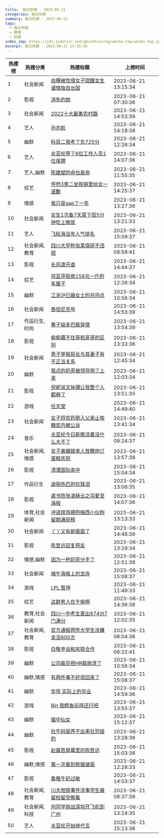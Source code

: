 ```yaml
---
title:  每日热搜 - 2023-06-21
categories: 每日热搜
summary: 每日热搜 - 2023-06-21
tags:
  - 每日热搜
  - 微博
  - 热搜
index_img: https://cdn.jsdelivr.net/gh/athlonreg/weibo-top/weibo-top.jpeg
excerpt: 每日热搜 - 2023-06-21 15:15:36
---
```


| 热搜榜 | 热搜分类 | 热搜标题 | 上榜时间 |
| --- | --- | --- | --- |
| 1 | 社会新闻 | [自曝被性侵女子提醒女生谨慎独自出国](https://s.weibo.com/weibo%3Fq%3D%2523%E8%87%AA%E6%9B%9D%E8%A2%AB%E6%80%A7%E4%BE%B5%E5%A5%B3%E5%AD%90%E6%8F%90%E9%86%92%E5%A5%B3%E7%94%9F%E8%B0%A8%E6%85%8E%E7%8B%AC%E8%87%AA%E5%87%BA%E5%9B%BD%2523) | 2023-06-21 13:15:34 | 
| 2 | 影视 | [消失的她](https://s.weibo.com/weibo%3Fq%3D%2523%E6%B6%88%E5%A4%B1%E7%9A%84%E5%A5%B9%2523) | 2023-06-21 07:30:36 | 
| 3 | 社会新闻 | [2022十大最美农村路](https://s.weibo.com/weibo%3Fq%3D%25232022%E5%8D%81%E5%A4%A7%E6%9C%80%E7%BE%8E%E5%86%9C%E6%9D%91%E8%B7%AF%2523) | 2023-06-21 14:53:39 | 
| 4 | 艺人 | [孙亦航](https://s.weibo.com/weibo%3Fq%3D%2523%E5%AD%99%E4%BA%A6%E8%88%AA%2523) | 2023-06-21 14:18:38 | 
| 5 | 幽默 | [科目二我考了负725分](https://s.weibo.com/weibo%3Fq%3D%2523%E7%A7%91%E7%9B%AE%E4%BA%8C%E6%88%91%E8%80%83%E4%BA%86%E8%B4%9F725%E5%88%86%2523) | 2023-06-21 12:26:34 | 
| 6 | 艺人 | [炎亚纶带了6位工作人员1位保镖](https://s.weibo.com/weibo%3Fq%3D%2523%E7%82%8E%E4%BA%9A%E7%BA%B6%E5%B8%A6%E4%BA%866%E4%BD%8D%E5%B7%A5%E4%BD%9C%E4%BA%BA%E5%91%981%E4%BD%8D%E4%BF%9D%E9%95%96%2523) | 2023-06-21 14:07:36 | 
| 7 | 艺人,幽默 | [陈建斌的命也是命](https://s.weibo.com/weibo%3Fq%3D%2523%E9%99%88%E5%BB%BA%E6%96%8C%E7%9A%84%E5%91%BD%E4%B9%9F%E6%98%AF%E5%91%BD%2523) | 2023-06-21 11:55:35 | 
| 8 | 综艺 | [怦然3男二坐铁锅里给女一道歉](https://s.weibo.com/weibo%3Fq%3D%2523%E6%80%A6%E7%84%B63%E7%94%B7%E4%BA%8C%E5%9D%90%E9%93%81%E9%94%85%E9%87%8C%E7%BB%99%E5%A5%B3%E4%B8%80%E9%81%93%E6%AD%89%2523) | 2023-06-21 14:25:37 | 
| 9 | 情感 | [我只是gap了一年](https://s.weibo.com/weibo%3Fq%3D%2523%E6%88%91%E5%8F%AA%E6%98%AFgap%E4%BA%86%E4%B8%80%E5%B9%B4%2523) | 2023-06-21 13:27:36 | 
| 10 | 社会新闻 | [女生1次备7天菜下班5分钟吃上晚饭](https://s.weibo.com/weibo%3Fq%3D%2523%E5%A5%B3%E7%94%9F1%E6%AC%A1%E5%A4%877%E5%A4%A9%E8%8F%9C%E4%B8%8B%E7%8F%AD5%E5%88%86%E9%92%9F%E5%90%83%E4%B8%8A%E6%99%9A%E9%A5%AD%2523) | 2023-06-21 13:21:33 | 
| 11 | 艺人 | [飞轮海当年人气排名](https://s.weibo.com/weibo%3Fq%3D%2523%E9%A3%9E%E8%BD%AE%E6%B5%B7%E5%BD%93%E5%B9%B4%E4%BA%BA%E6%B0%94%E6%8E%92%E5%90%8D%2523) | 2023-06-21 15:09:37 | 
| 12 | 社会新闻,教育 | [四川大学称张某保研不违规](https://s.weibo.com/weibo%3Fq%3D%2523%E5%9B%9B%E5%B7%9D%E5%A4%A7%E5%AD%A6%E7%A7%B0%E5%BC%A0%E6%9F%90%E4%BF%9D%E7%A0%94%E4%B8%8D%E8%BF%9D%E8%A7%84%2523) | 2023-06-21 08:58:41 | 
| 13 | 影视 | [长风渡开虐](https://s.weibo.com/weibo%3Fq%3D%2523%E9%95%BF%E9%A3%8E%E6%B8%A1%E5%BC%80%E8%99%90%2523) | 2023-06-21 14:44:37 | 
| 14 | 综艺 | [邓亚萍拒绝158元一斤的车厘子](https://s.weibo.com/weibo%3Fq%3D%2523%E9%82%93%E4%BA%9A%E8%90%8D%E6%8B%92%E7%BB%9D158%E5%85%83%E4%B8%80%E6%96%A4%E7%9A%84%E8%BD%A6%E5%8E%98%E5%AD%90%2523) | 2023-06-21 12:26:34 | 
| 15 | 幽默 | [江浙沪已婚女士的共同点](https://s.weibo.com/weibo%3Fq%3D%2523%E6%B1%9F%E6%B5%99%E6%B2%AA%E5%B7%B2%E5%A9%9A%E5%A5%B3%E5%A3%AB%E7%9A%84%E5%85%B1%E5%90%8C%E7%82%B9%2523) | 2023-06-21 10:56:34 | 
| 16 | 社会新闻 | [泰坦尼克号](https://s.weibo.com/weibo%3Fq%3D%2523%E6%B3%B0%E5%9D%A6%E5%B0%BC%E5%85%8B%E5%8F%B7%2523) | 2023-06-21 14:53:39 | 
| 17 | 作品衍生,时尚 | [黄子韬多巴胺穿搭](https://s.weibo.com/weibo%3Fq%3D%2523%E9%BB%84%E5%AD%90%E9%9F%AC%E5%A4%9A%E5%B7%B4%E8%83%BA%E7%A9%BF%E6%90%AD%2523) | 2023-06-21 13:54:39 | 
| 18 | 影视 | [偷偷藏不住哥和哥哥的区别](https://s.weibo.com/weibo%3Fq%3D%2523%E5%81%B7%E5%81%B7%E8%97%8F%E4%B8%8D%E4%BD%8F%E5%93%A5%E5%92%8C%E5%93%A5%E5%93%A5%E7%9A%84%E5%8C%BA%E5%88%AB%2523) | 2023-06-21 13:33:36 | 
| 19 | 社会新闻 | [男子举报局长与其妻子有不正当关系](https://s.weibo.com/weibo%3Fq%3D%2523%E7%94%B7%E5%AD%90%E4%B8%BE%E6%8A%A5%E5%B1%80%E9%95%BF%E4%B8%8E%E5%85%B6%E5%A6%BB%E5%AD%90%E6%9C%89%E4%B8%8D%E6%AD%A3%E5%BD%93%E5%85%B3%E7%B3%BB%2523) | 2023-06-21 12:45:34 | 
| 20 | 幽默 | [我点的奶茶被领导捎了上来](https://s.weibo.com/weibo%3Fq%3D%2523%E6%88%91%E7%82%B9%E7%9A%84%E5%A5%B6%E8%8C%B6%E8%A2%AB%E9%A2%86%E5%AF%BC%E6%8D%8E%E4%BA%86%E4%B8%8A%E6%9D%A5%2523) | 2023-06-21 12:03:34 | 
| 21 | 影视 | [倪妮说文咏珊让我整个人都麻了](https://s.weibo.com/weibo%3Fq%3D%2523%E5%80%AA%E5%A6%AE%E8%AF%B4%E6%96%87%E5%92%8F%E7%8F%8A%E8%AE%A9%E6%88%91%E6%95%B4%E4%B8%AA%E4%BA%BA%E9%83%BD%E9%BA%BB%E4%BA%86%2523) | 2023-06-21 13:51:35 | 
| 22 | 游戏 | [任天堂](https://s.weibo.com/weibo%3Fq%3D%2523%E4%BB%BB%E5%A4%A9%E5%A0%82%2523) | 2023-06-21 14:49:40 | 
| 23 | 社会新闻 | [女子将农药倒入父亲止咳糖浆内被公诉](https://s.weibo.com/weibo%3Fq%3D%2523%E5%A5%B3%E5%AD%90%E5%B0%86%E5%86%9C%E8%8D%AF%E5%80%92%E5%85%A5%E7%88%B6%E4%BA%B2%E6%AD%A2%E5%92%B3%E7%B3%96%E6%B5%86%E5%86%85%E8%A2%AB%E5%85%AC%E8%AF%89%2523) | 2023-06-21 13:41:34 | 
| 24 | 音乐 | [炎亚纶今日新歌活着没什么大不了](https://s.weibo.com/weibo%3Fq%3D%2523%E7%82%8E%E4%BA%9A%E7%BA%B6%E4%BB%8A%E6%97%A5%E6%96%B0%E6%AD%8C%E6%B4%BB%E7%9D%80%E6%B2%A1%E4%BB%80%E4%B9%88%E5%A4%A7%E4%B8%8D%E4%BA%86%2523) | 2023-06-21 09:24:37 | 
| 25 | 社会新闻,情感 | [女子离婚娘家人放鞭炮订蛋糕庆祝](https://s.weibo.com/weibo%3Fq%3D%2523%E5%A5%B3%E5%AD%90%E7%A6%BB%E5%A9%9A%E5%A8%98%E5%AE%B6%E4%BA%BA%E6%94%BE%E9%9E%AD%E7%82%AE%E8%AE%A2%E8%9B%8B%E7%B3%95%E5%BA%86%E7%A5%9D%2523) | 2023-06-21 13:57:38 | 
| 26 | 影视 | [清潭国际高中](https://s.weibo.com/weibo%3Fq%3D%2523%E6%B8%85%E6%BD%AD%E5%9B%BD%E9%99%85%E9%AB%98%E4%B8%AD%2523) | 2023-06-21 15:04:34 | 
| 27 | 作品衍生 | [迪丽热巴的珍珠泪](https://s.weibo.com/weibo%3Fq%3D%2523%E8%BF%AA%E4%B8%BD%E7%83%AD%E5%B7%B4%E7%9A%84%E7%8F%8D%E7%8F%A0%E6%B3%AA%2523) | 2023-06-21 13:06:35 | 
| 28 | 影视 | [虞书欣张凌赫云之羽夏至海报](https://s.weibo.com/weibo%3Fq%3D%2523%E8%99%9E%E4%B9%A6%E6%AC%A3%E5%BC%A0%E5%87%8C%E8%B5%AB%E4%BA%91%E4%B9%8B%E7%BE%BD%E5%A4%8F%E8%87%B3%E6%B5%B7%E6%8A%A5%2523) | 2023-06-21 14:07:36 | 
| 29 | 体育,社会新闻 | [冲进球场拥抱梅西小伙拘留期满获释](https://s.weibo.com/weibo%3Fq%3D%2523%E5%86%B2%E8%BF%9B%E7%90%83%E5%9C%BA%E6%8B%A5%E6%8A%B1%E6%A2%85%E8%A5%BF%E5%B0%8F%E4%BC%99%E6%8B%98%E7%95%99%E6%9C%9F%E6%BB%A1%E8%8E%B7%E9%87%8A%2523) | 2023-06-21 13:13:33 | 
| 30 | 社会新闻 | [丫丫又有新画面了](https://s.weibo.com/weibo%3Fq%3D%2523%E4%B8%AB%E4%B8%AB%E5%8F%88%E6%9C%89%E6%96%B0%E7%94%BB%E9%9D%A2%E4%BA%86%2523) | 2023-06-21 14:48:39 | 
| 31 | 影视 | [陈哲远回复网友](https://s.weibo.com/weibo%3Fq%3D%2523%E9%99%88%E5%93%B2%E8%BF%9C%E5%9B%9E%E5%A4%8D%E7%BD%91%E5%8F%8B%2523) | 2023-06-21 13:29:34 | 
| 32 | 情感,幽默 | [因为一杯奶茶分手了](https://s.weibo.com/weibo%3Fq%3D%2523%E5%9B%A0%E4%B8%BA%E4%B8%80%E6%9D%AF%E5%A5%B6%E8%8C%B6%E5%88%86%E6%89%8B%E4%BA%86%2523) | 2023-06-21 12:51:39 | 
| 33 | 社会新闻 | [端午海报上的龙舟](https://s.weibo.com/weibo%3Fq%3D%2523%E7%AB%AF%E5%8D%88%E6%B5%B7%E6%8A%A5%E4%B8%8A%E7%9A%84%E9%BE%99%E8%88%9F%2523) | 2023-06-21 15:08:37 | 
| 34 | 游戏 | [LPL 暂停](https://s.weibo.com/weibo%3Fq%3D%2523LPL%20%E6%9A%82%E5%81%9C%2523) | 2023-06-21 11:49:33 | 
| 35 | 综艺 | [这群男人在干嘛啊](https://s.weibo.com/weibo%3Fq%3D%2523%E8%BF%99%E7%BE%A4%E7%94%B7%E4%BA%BA%E5%9C%A8%E5%B9%B2%E5%98%9B%E5%95%8A%2523) | 2023-06-21 14:36:38 | 
| 36 | 教育,社会新闻 | [四川一中考生查出874分7门满分](https://s.weibo.com/weibo%3Fq%3D%2523%E5%9B%9B%E5%B7%9D%E4%B8%80%E4%B8%AD%E8%80%83%E7%94%9F%E6%9F%A5%E5%87%BA874%E5%88%867%E9%97%A8%E6%BB%A1%E5%88%86%2523) | 2023-06-21 12:02:35 | 
| 37 | 社会新闻,教育 | [官方通报网传大学生涉嫌卖淫800次](https://s.weibo.com/weibo%3Fq%3D%2523%E5%AE%98%E6%96%B9%E9%80%9A%E6%8A%A5%E7%BD%91%E4%BC%A0%E5%A4%A7%E5%AD%A6%E7%94%9F%E6%B6%89%E5%AB%8C%E5%8D%96%E6%B7%AB800%E6%AC%A1%2523) | 2023-06-21 08:04:36 | 
| 38 | 影视 | [白敬亭谈和宋轶合作](https://s.weibo.com/weibo%3Fq%3D%2523%E7%99%BD%E6%95%AC%E4%BA%AD%E8%B0%88%E5%92%8C%E5%AE%8B%E8%BD%B6%E5%90%88%E4%BD%9C%2523) | 2023-06-21 06:22:41 | 
| 39 | 幽默 | [公司裁员把HR裁崩溃了](https://s.weibo.com/weibo%3Fq%3D%2523%E5%85%AC%E5%8F%B8%E8%A3%81%E5%91%98%E6%8A%8AHR%E8%A3%81%E5%B4%A9%E6%BA%83%E4%BA%86%2523) | 2023-06-21 10:56:34 | 
| 40 | 幽默,情感 | [有两件事不好改回来了](https://s.weibo.com/weibo%3Fq%3D%2523%E6%9C%89%E4%B8%A4%E4%BB%B6%E4%BA%8B%E4%B8%8D%E5%A5%BD%E6%94%B9%E5%9B%9E%E6%9D%A5%E4%BA%86%2523) | 2023-06-21 15:08:37 | 
| 41 | 幽默 | [毕导 实际上的毕业](https://s.weibo.com/weibo%3Fq%3D%2523%E6%AF%95%E5%AF%BC%20%E5%AE%9E%E9%99%85%E4%B8%8A%E7%9A%84%E6%AF%95%E4%B8%9A%2523) | 2023-06-21 14:59:36 | 
| 42 | 游戏 | [Bin 我鳄鱼玩得还行吧](https://s.weibo.com/weibo%3Fq%3D%2523Bin%20%E6%88%91%E9%B3%84%E9%B1%BC%E7%8E%A9%E5%BE%97%E8%BF%98%E8%A1%8C%E5%90%A7%2523) | 2023-06-21 13:55:37 | 
| 43 | 幽默 | [猫中仙女](https://s.weibo.com/weibo%3Fq%3D%2523%E7%8C%AB%E4%B8%AD%E4%BB%99%E5%A5%B3%2523) | 2023-06-21 15:12:37 | 
| 44 | 幽默 | [社牛妈是养不出来社恐娃的](https://s.weibo.com/weibo%3Fq%3D%2523%E7%A4%BE%E7%89%9B%E5%A6%88%E6%98%AF%E5%85%BB%E4%B8%8D%E5%87%BA%E6%9D%A5%E7%A4%BE%E6%81%90%E5%A8%83%E7%9A%84%2523) | 2023-06-21 13:28:36 | 
| 45 | 影视 | [赵露思屏幕里的陈哲远](https://s.weibo.com/weibo%3Fq%3D%2523%E8%B5%B5%E9%9C%B2%E6%80%9D%E5%B1%8F%E5%B9%95%E9%87%8C%E7%9A%84%E9%99%88%E5%93%B2%E8%BF%9C%2523) | 2023-06-21 15:03:38 | 
| 46 | 幽默,情感 | [第一次看到熊猫皱眉](https://s.weibo.com/weibo%3Fq%3D%2523%E7%AC%AC%E4%B8%80%E6%AC%A1%E7%9C%8B%E5%88%B0%E7%86%8A%E7%8C%AB%E7%9A%B1%E7%9C%89%2523) | 2023-06-21 12:28:33 | 
| 47 | 影视 | [桑稚牛奶过敏](https://s.weibo.com/weibo%3Fq%3D%2523%E6%A1%91%E7%A8%9A%E7%89%9B%E5%A5%B6%E8%BF%87%E6%95%8F%2523) | 2023-06-21 14:03:37 | 
| 48 | 社会新闻,教育 | [川大地铁事件涉事学生被留校留党察看](https://s.weibo.com/weibo%3Fq%3D%2523%E5%B7%9D%E5%A4%A7%E5%9C%B0%E9%93%81%E4%BA%8B%E4%BB%B6%E6%B6%89%E4%BA%8B%E5%AD%A6%E7%94%9F%E8%A2%AB%E7%95%99%E6%A0%A1%E7%95%99%E5%85%9A%E5%AF%9F%E7%9C%8B%2523) | 2023-06-21 08:37:39 | 
| 49 | 社会新闻,科技 | [何同学挑战深圳开飞机到广州](https://s.weibo.com/weibo%3Fq%3D%2523%E4%BD%95%E5%90%8C%E5%AD%A6%E6%8C%91%E6%88%98%E6%B7%B1%E5%9C%B3%E5%BC%80%E9%A3%9E%E6%9C%BA%E5%88%B0%E5%B9%BF%E5%B7%9E%2523) | 2023-06-21 13:24:35 | 
| 50 | 艺人 | [炎亚纶开始掉代言](https://s.weibo.com/weibo%3Fq%3D%2523%E7%82%8E%E4%BA%9A%E7%BA%B6%E5%BC%80%E5%A7%8B%E6%8E%89%E4%BB%A3%E8%A8%80%2523) | 2023-06-21 15:13:36 | 
